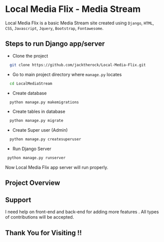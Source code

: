 
# Local Media Flix - Media Stream

Local Media Flix is a basic Media Stream site created using `Django`, `HTML`, `CSS`, `Javascript`, `Jquery`, `Bootstrap`, `Fontawesome`.


## Steps to run Django app/server

 - Clone the project
```bash
  git clone https://github.com/jacktherock/Local-Media-Flix.git
```

 - Go to main project directory where `manage.py` locates
```bash
  cd LocalMediaStream
```

 - Create database
```bash
  python manage.py makemigrations
```

 - Create tables in database
```bash
  python manage.py migrate
```

 - Create Super user (Admin)
```bash
  python manage.py createsuperuser
```

 - Run Django Server
 ```bash
  python manage.py runserver
```

Now Local Media Flix app server will run properly.

## Project Overview 



## Support
I need help on front-end and back-end for adding more features .
All types of contributions will be accepted. 


## Thank You for Visiting !!
